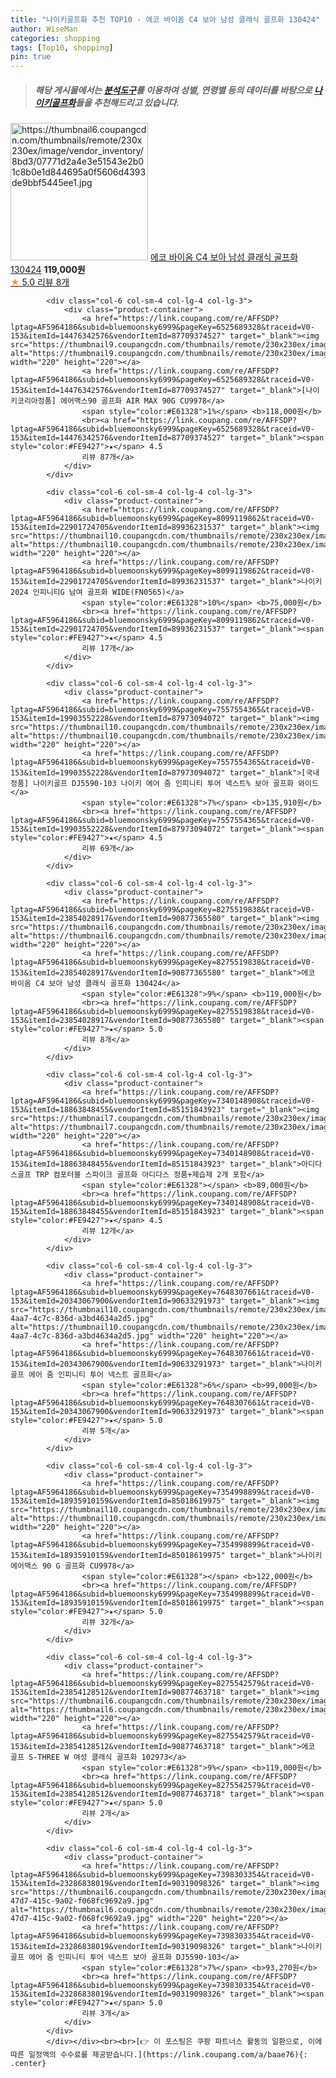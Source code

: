```yaml
---
title: "나이키골프화 추천 TOP10 - 에코 바이옴 C4 보아 남성 클래식 골프화 130424"
author: WiseMan
categories: shopping
tags: [Top10, shopping]
pin: true
---
```


> ##### 해당 게시물에서는 [**분석도구**](https://itemscout.io/)를 이용하여 **성별**, **연령별** 등의 데이터를 바탕으로 [**나이키골프화**](https://link.coupang.com/a/baae76)들을 추천해드리고 있습니다.
<div class="container"><div class="row">
            <div class="col-6 col-sm-4 col-lg-4 col-lg-3">
                <div class="product-container">
                    <a href="https://link.coupang.com/re/AFFSDP?lptag=AF5964186&subid=bluemoonsky6999&pageKey=8275519838&traceid=V0-153&itemId=23854028910&vendorItemId=90877365559" target="_blank"><img src="https://thumbnail6.coupangcdn.com/thumbnails/remote/230x230ex/image/vendor_inventory/8bd3/07771d2a4e3e51543e2b01c8b0e1d844695a0f5606d4393de9bbf5445ee1.jpg" alt="https://thumbnail6.coupangcdn.com/thumbnails/remote/230x230ex/image/vendor_inventory/8bd3/07771d2a4e3e51543e2b01c8b0e1d844695a0f5606d4393de9bbf5445ee1.jpg" width="220" height="220"></a>
                    <a href="https://link.coupang.com/re/AFFSDP?lptag=AF5964186&subid=bluemoonsky6999&pageKey=8275519838&traceid=V0-153&itemId=23854028910&vendorItemId=90877365559" target="_blank">에코 바이옴 C4 보아 남성 클래식 골프화 130424</a>
                    <span style="color:#E61328"></span> <b>119,000원</b>
                    <br><a href="https://link.coupang.com/re/AFFSDP?lptag=AF5964186&subid=bluemoonsky6999&pageKey=8275519838&traceid=V0-153&itemId=23854028910&vendorItemId=90877365559" target="_blank"><span style="color:#FE9427">★</span> 5.0
                    리뷰 8개</a>
                </div>
            </div>
            
            <div class="col-6 col-sm-4 col-lg-4 col-lg-3">
                <div class="product-container">
                    <a href="https://link.coupang.com/re/AFFSDP?lptag=AF5964186&subid=bluemoonsky6999&pageKey=6525689328&traceid=V0-153&itemId=14476342576&vendorItemId=87709374527" target="_blank"><img src="https://thumbnail9.coupangcdn.com/thumbnails/remote/230x230ex/image/vendor_inventory/b785/c545b3df633ee34ce93f51e6218060c995a75d9810b3b7172fa199de3c59.png" alt="https://thumbnail9.coupangcdn.com/thumbnails/remote/230x230ex/image/vendor_inventory/b785/c545b3df633ee34ce93f51e6218060c995a75d9810b3b7172fa199de3c59.png" width="220" height="220"></a>
                    <a href="https://link.coupang.com/re/AFFSDP?lptag=AF5964186&subid=bluemoonsky6999&pageKey=6525689328&traceid=V0-153&itemId=14476342576&vendorItemId=87709374527" target="_blank">[나이키코리아정품] 에어맥스90 골프화 AIR MAX 90G CU9978</a>
                    <span style="color:#E61328">1%</span> <b>118,000원</b>
                    <br><a href="https://link.coupang.com/re/AFFSDP?lptag=AF5964186&subid=bluemoonsky6999&pageKey=6525689328&traceid=V0-153&itemId=14476342576&vendorItemId=87709374527" target="_blank"><span style="color:#FE9427">★</span> 4.5
                    리뷰 87개</a>
                </div>
            </div>
            
            <div class="col-6 col-sm-4 col-lg-4 col-lg-3">
                <div class="product-container">
                    <a href="https://link.coupang.com/re/AFFSDP?lptag=AF5964186&subid=bluemoonsky6999&pageKey=8099119862&traceid=V0-153&itemId=22901724705&vendorItemId=89936231537" target="_blank"><img src="https://thumbnail10.coupangcdn.com/thumbnails/remote/230x230ex/image/vendor_inventory/64db/c9b6c7c8fa7f96040f789d0493c465a69e2a7c624f54cf515713e2e44d21.jpg" alt="https://thumbnail10.coupangcdn.com/thumbnails/remote/230x230ex/image/vendor_inventory/64db/c9b6c7c8fa7f96040f789d0493c465a69e2a7c624f54cf515713e2e44d21.jpg" width="220" height="220"></a>
                    <a href="https://link.coupang.com/re/AFFSDP?lptag=AF5964186&subid=bluemoonsky6999&pageKey=8099119862&traceid=V0-153&itemId=22901724705&vendorItemId=89936231537" target="_blank">나이키 2024 인피니티G 남여 골프화 WIDE(FN0565)</a>
                    <span style="color:#E61328">10%</span> <b>75,000원</b>
                    <br><a href="https://link.coupang.com/re/AFFSDP?lptag=AF5964186&subid=bluemoonsky6999&pageKey=8099119862&traceid=V0-153&itemId=22901724705&vendorItemId=89936231537" target="_blank"><span style="color:#FE9427">★</span> 4.5
                    리뷰 17개</a>
                </div>
            </div>
            
            <div class="col-6 col-sm-4 col-lg-4 col-lg-3">
                <div class="product-container">
                    <a href="https://link.coupang.com/re/AFFSDP?lptag=AF5964186&subid=bluemoonsky6999&pageKey=7557554365&traceid=V0-153&itemId=19903552228&vendorItemId=87973094072" target="_blank"><img src="https://thumbnail10.coupangcdn.com/thumbnails/remote/230x230ex/image/vendor_inventory/f30c/f42f571e0b47678caf97feba9f6606bdfe629b2a4ebb57268fce4941eeff.jpg" alt="https://thumbnail10.coupangcdn.com/thumbnails/remote/230x230ex/image/vendor_inventory/f30c/f42f571e0b47678caf97feba9f6606bdfe629b2a4ebb57268fce4941eeff.jpg" width="220" height="220"></a>
                    <a href="https://link.coupang.com/re/AFFSDP?lptag=AF5964186&subid=bluemoonsky6999&pageKey=7557554365&traceid=V0-153&itemId=19903552228&vendorItemId=87973094072" target="_blank">[국내정품] 나이키골프 DJ5590-103 나이키 에어 줌 인피니티 투어 넥스트% 보아 골프화 와이드</a>
                    <span style="color:#E61328">7%</span> <b>135,910원</b>
                    <br><a href="https://link.coupang.com/re/AFFSDP?lptag=AF5964186&subid=bluemoonsky6999&pageKey=7557554365&traceid=V0-153&itemId=19903552228&vendorItemId=87973094072" target="_blank"><span style="color:#FE9427">★</span> 4.5
                    리뷰 69개</a>
                </div>
            </div>
            
            <div class="col-6 col-sm-4 col-lg-4 col-lg-3">
                <div class="product-container">
                    <a href="https://link.coupang.com/re/AFFSDP?lptag=AF5964186&subid=bluemoonsky6999&pageKey=8275519838&traceid=V0-153&itemId=23854028917&vendorItemId=90877365580" target="_blank"><img src="https://thumbnail6.coupangcdn.com/thumbnails/remote/230x230ex/image/vendor_inventory/067e/9b337f907305deabb16a33165cda439210bd618b1491af62967c2537b01a.jpg" alt="https://thumbnail6.coupangcdn.com/thumbnails/remote/230x230ex/image/vendor_inventory/067e/9b337f907305deabb16a33165cda439210bd618b1491af62967c2537b01a.jpg" width="220" height="220"></a>
                    <a href="https://link.coupang.com/re/AFFSDP?lptag=AF5964186&subid=bluemoonsky6999&pageKey=8275519838&traceid=V0-153&itemId=23854028917&vendorItemId=90877365580" target="_blank">에코 바이옴 C4 보아 남성 클래식 골프화 130424</a>
                    <span style="color:#E61328">9%</span> <b>119,000원</b>
                    <br><a href="https://link.coupang.com/re/AFFSDP?lptag=AF5964186&subid=bluemoonsky6999&pageKey=8275519838&traceid=V0-153&itemId=23854028917&vendorItemId=90877365580" target="_blank"><span style="color:#FE9427">★</span> 5.0
                    리뷰 8개</a>
                </div>
            </div>
            
            <div class="col-6 col-sm-4 col-lg-4 col-lg-3">
                <div class="product-container">
                    <a href="https://link.coupang.com/re/AFFSDP?lptag=AF5964186&subid=bluemoonsky6999&pageKey=7340148908&traceid=V0-153&itemId=18863848455&vendorItemId=85151843923" target="_blank"><img src="https://thumbnail7.coupangcdn.com/thumbnails/remote/230x230ex/image/vendor_inventory/c150/d48fd5259e05693c5fb0b40805430eb1fc72df06cb19e23b6b685b8388ea.jpg" alt="https://thumbnail7.coupangcdn.com/thumbnails/remote/230x230ex/image/vendor_inventory/c150/d48fd5259e05693c5fb0b40805430eb1fc72df06cb19e23b6b685b8388ea.jpg" width="220" height="220"></a>
                    <a href="https://link.coupang.com/re/AFFSDP?lptag=AF5964186&subid=bluemoonsky6999&pageKey=7340148908&traceid=V0-153&itemId=18863848455&vendorItemId=85151843923" target="_blank">아디다스골프 TRP 컴포터블 스파이크 골프화 아디다스 정품+제습제 2개 포함</a>
                    <span style="color:#E61328"></span> <b>89,000원</b>
                    <br><a href="https://link.coupang.com/re/AFFSDP?lptag=AF5964186&subid=bluemoonsky6999&pageKey=7340148908&traceid=V0-153&itemId=18863848455&vendorItemId=85151843923" target="_blank"><span style="color:#FE9427">★</span> 4.5
                    리뷰 12개</a>
                </div>
            </div>
            
            <div class="col-6 col-sm-4 col-lg-4 col-lg-3">
                <div class="product-container">
                    <a href="https://link.coupang.com/re/AFFSDP?lptag=AF5964186&subid=bluemoonsky6999&pageKey=7648307661&traceid=V0-153&itemId=20343067900&vendorItemId=90633291973" target="_blank"><img src="https://thumbnail10.coupangcdn.com/thumbnails/remote/230x230ex/image/retail/images/2024/07/09/10/5/62b8cd85-4aa7-4c7c-836d-a3bd4634a2d5.jpg" alt="https://thumbnail10.coupangcdn.com/thumbnails/remote/230x230ex/image/retail/images/2024/07/09/10/5/62b8cd85-4aa7-4c7c-836d-a3bd4634a2d5.jpg" width="220" height="220"></a>
                    <a href="https://link.coupang.com/re/AFFSDP?lptag=AF5964186&subid=bluemoonsky6999&pageKey=7648307661&traceid=V0-153&itemId=20343067900&vendorItemId=90633291973" target="_blank">나이키골프 에어 줌 인피니티 투어 넥스트 골프화</a>
                    <span style="color:#E61328">6%</span> <b>99,000원</b>
                    <br><a href="https://link.coupang.com/re/AFFSDP?lptag=AF5964186&subid=bluemoonsky6999&pageKey=7648307661&traceid=V0-153&itemId=20343067900&vendorItemId=90633291973" target="_blank"><span style="color:#FE9427">★</span> 5.0
                    리뷰 5개</a>
                </div>
            </div>
            
            <div class="col-6 col-sm-4 col-lg-4 col-lg-3">
                <div class="product-container">
                    <a href="https://link.coupang.com/re/AFFSDP?lptag=AF5964186&subid=bluemoonsky6999&pageKey=7354998899&traceid=V0-153&itemId=18935910159&vendorItemId=85018619975" target="_blank"><img src="https://thumbnail10.coupangcdn.com/thumbnails/remote/230x230ex/image/vendor_inventory/ff2e/30b9763ef167cbf240d72eba1b2ed94f8ef025c9acf7df77a91f5834874b.jpg" alt="https://thumbnail10.coupangcdn.com/thumbnails/remote/230x230ex/image/vendor_inventory/ff2e/30b9763ef167cbf240d72eba1b2ed94f8ef025c9acf7df77a91f5834874b.jpg" width="220" height="220"></a>
                    <a href="https://link.coupang.com/re/AFFSDP?lptag=AF5964186&subid=bluemoonsky6999&pageKey=7354998899&traceid=V0-153&itemId=18935910159&vendorItemId=85018619975" target="_blank">나이키 에어맥스 90 G 골프화 CU9978</a>
                    <span style="color:#E61328"></span> <b>122,000원</b>
                    <br><a href="https://link.coupang.com/re/AFFSDP?lptag=AF5964186&subid=bluemoonsky6999&pageKey=7354998899&traceid=V0-153&itemId=18935910159&vendorItemId=85018619975" target="_blank"><span style="color:#FE9427">★</span> 5.0
                    리뷰 32개</a>
                </div>
            </div>
            
            <div class="col-6 col-sm-4 col-lg-4 col-lg-3">
                <div class="product-container">
                    <a href="https://link.coupang.com/re/AFFSDP?lptag=AF5964186&subid=bluemoonsky6999&pageKey=8275542579&traceid=V0-153&itemId=23854128512&vendorItemId=90877463718" target="_blank"><img src="https://thumbnail6.coupangcdn.com/thumbnails/remote/230x230ex/image/vendor_inventory/e6c6/9a9f3c90f8c42cdbdc1de295d4c07f216418568b5d1d3187ffb964f33d56.jpg" alt="https://thumbnail6.coupangcdn.com/thumbnails/remote/230x230ex/image/vendor_inventory/e6c6/9a9f3c90f8c42cdbdc1de295d4c07f216418568b5d1d3187ffb964f33d56.jpg" width="220" height="220"></a>
                    <a href="https://link.coupang.com/re/AFFSDP?lptag=AF5964186&subid=bluemoonsky6999&pageKey=8275542579&traceid=V0-153&itemId=23854128512&vendorItemId=90877463718" target="_blank">에코 골프 S-THREE W 여성 클래식 골프화 102973</a>
                    <span style="color:#E61328">9%</span> <b>119,000원</b>
                    <br><a href="https://link.coupang.com/re/AFFSDP?lptag=AF5964186&subid=bluemoonsky6999&pageKey=8275542579&traceid=V0-153&itemId=23854128512&vendorItemId=90877463718" target="_blank"><span style="color:#FE9427">★</span> 5.0
                    리뷰 2개</a>
                </div>
            </div>
            
            <div class="col-6 col-sm-4 col-lg-4 col-lg-3">
                <div class="product-container">
                    <a href="https://link.coupang.com/re/AFFSDP?lptag=AF5964186&subid=bluemoonsky6999&pageKey=7398303354&traceid=V0-153&itemId=23286838019&vendorItemId=90319098326" target="_blank"><img src="https://thumbnail6.coupangcdn.com/thumbnails/remote/230x230ex/image/retail/images/2024/06/13/14/2/0207c940-47d7-415c-9a02-f068fc9692a9.jpg" alt="https://thumbnail6.coupangcdn.com/thumbnails/remote/230x230ex/image/retail/images/2024/06/13/14/2/0207c940-47d7-415c-9a02-f068fc9692a9.jpg" width="220" height="220"></a>
                    <a href="https://link.coupang.com/re/AFFSDP?lptag=AF5964186&subid=bluemoonsky6999&pageKey=7398303354&traceid=V0-153&itemId=23286838019&vendorItemId=90319098326" target="_blank">나이키골프 에어 줌 인피니티 투어 넥스트 보아 골프화 DJ5590-103</a>
                    <span style="color:#E61328">7%</span> <b>93,270원</b>
                    <br><a href="https://link.coupang.com/re/AFFSDP?lptag=AF5964186&subid=bluemoonsky6999&pageKey=7398303354&traceid=V0-153&itemId=23286838019&vendorItemId=90319098326" target="_blank"><span style="color:#FE9427">★</span> 5.0
                    리뷰 3개</a>
                </div>
            </div>
            </div></div><br><br>[👉 이 포스팅은 쿠팡 파트너스 활동의 일환으로, 이에 따른 일정액의 수수료를 제공받습니다.](https://link.coupang.com/a/baae76){: .center}